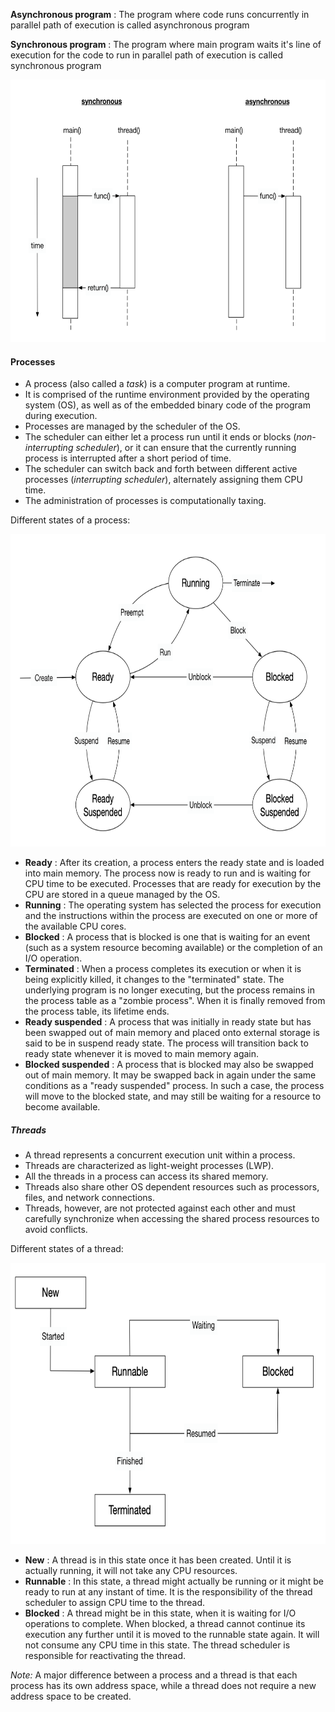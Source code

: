 __Asynchronous program__ : The program where code runs concurrently in parallel path of execution is called asynchronous program

__Synchronous program__ : The program where main program waits it's line of execution for the code to run in parallel path of execution is called synchronous program

<center>
<img src="../images/program_type.png" alt="program type" width=600 height=420>
</center>

#### Processes

- A process (also called a _task_) is a computer program at runtime.
- It is comprised of the runtime environment provided by the operating system (OS), as well as of the embedded binary code of the program during execution.
- Processes are managed by the scheduler of the OS. 
- The scheduler can either let a process run until it ends or blocks (_non-interrupting scheduler_), or it can ensure that the currently running process is interrupted after a short period of time.
- The scheduler can switch back and forth between different active processes (_interrupting scheduler_), alternately assigning them CPU time.
- The administration of processes is computationally taxing.

Different states of a process:
<center>
<img src="../images/process_states.png" alt="process states" width=700 height=500>
</center>

- __Ready__ : After its creation, a process enters the ready state and is loaded into main memory. The process now is ready to run and is waiting for CPU time to be executed. Processes that are ready for execution by the CPU are stored in a queue managed by the OS.
- __Running__ : The operating system has selected the process for execution and the instructions within the process are executed on one or more of the available CPU cores.
- __Blocked__ : A process that is blocked is one that is waiting for an event (such as a system resource becoming available) or the completion of an I/O operation.
- __Terminated__ : When a process completes its execution or when it is being explicitly killed, it changes to the "terminated" state. The underlying program is no longer executing, but the process remains in the process table as a "zombie process". When it is finally removed from the process table, its lifetime ends.
- __Ready suspended__ : A process that was initially in ready state but has been swapped out of main memory and placed onto external storage is said to be in suspend ready state. The process will transition back to ready state whenever it is moved to main memory again.
- __Blocked suspended__ : A process that is blocked may also be swapped out of main memory. It may be swapped back in again under the same conditions as a "ready suspended" process. In such a case, the process will move to the blocked state, and may still be waiting for a resource to become available.

##### Threads
- A thread represents a concurrent execution unit within a process.
- Threads are characterized as light-weight processes (LWP).
- All the threads in a process can access its shared memory.
- Threads also share other OS dependent resources such as processors, files, and network connections.
- Threads, however, are not protected against each other and must carefully synchronize when accessing the shared process resources to avoid conflicts.

Different states of a thread:

<center>
<img src="../images/thread_states.png" alt="thread states" width=750 height=450>
</center>

- __New__ : A thread is in this state once it has been created. Until it is actually running, it will not take any CPU resources.
- __Runnable__ : In this state, a thread might actually be running or it might be ready to run at any instant of time. It is the responsibility of the thread scheduler to assign CPU time to the thread.
- __Blocked__ : A thread might be in this state, when it is waiting for I/O operations to complete. When blocked, a thread cannot continue its execution any further until it is moved to the runnable state again. It will not consume any CPU time in this state. The thread scheduler is responsible for reactivating the thread.


_Note:_ A major difference between a process and a thread is that each process has its own address space, while a thread does not require a new address space to be created.